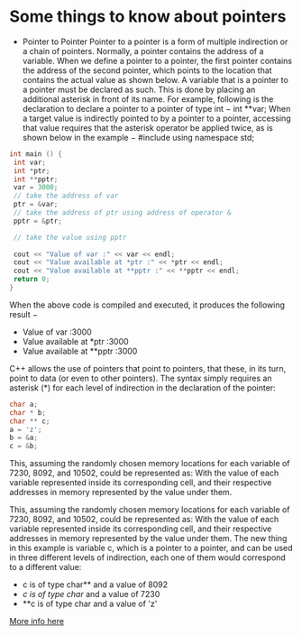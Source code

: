 # Some things to know about pointers
 - Pointer to Pointer
Pointer to a pointer is a form of multiple indirection or a chain of pointers.
Normally, a pointer contains the address of a variable. When we define a
pointer to a pointer, the first pointer contains the address of the second
pointer, which points to the location that contains the actual value as shown
below.
A variable that is a pointer to a pointer must be declared as such. This is done
by placing an additional asterisk in front of its name. For example, following
is the declaration to declare a pointer to a pointer of type int −
int **var;
When a target value is indirectly pointed to by a pointer to a pointer,
accessing that value requires that the asterisk operator be applied twice, as
is shown below in the example −
#include <iostream>
using namespace std;

```c
int main () {
 int var;
 int *ptr;
 int **pptr;
 var = 3000;
 // take the address of var
 ptr = &var;
 // take the address of ptr using address of operator &
 pptr = &ptr;

 // take the value using pptr
 
 cout << "Value of var :" << var << endl;
 cout << "Value available at *ptr :" << *ptr << endl;
 cout << "Value available at **pptr :" << **pptr << endl;
 return 0;
}
```

When the above code is compiled and executed, it produces the following
result −
 - Value of var :3000
 - Value available at *ptr :3000
 - Value available at **pptr :3000

C++ allows the use of pointers that point to pointers, that these, in its turn,
point to data (or even to other pointers). The syntax simply requires an
asterisk (*) for each level of indirection in the declaration of the pointer:

```c
char a;
char * b;
char ** c;
a = 'z';
b = &a;
c = &b;
```

This, assuming the randomly chosen memory locations for each variable
of 7230, 8092, and 10502, could be represented as:
With the value of each variable represented inside its corresponding cell,
and their respective addresses in memory represented by the value under 
them.

This, assuming the randomly chosen memory locations for each variable
of 7230, 8092, and 10502, could be represented as:
With the value of each variable represented inside its corresponding cell,
and their respective addresses in memory represented by the value under 
them.
The new thing in this example is variable c, which is a pointer to a pointer,
and can be used in three different levels of indirection, each one of them
would correspond to a different value:
 - c is of type char** and a value of 8092
 - *c is of type char* and a value of 7230
 - **c is of type char and a value of 'z'

[More info here](https://www.tutorialspoint.com/cprogramming/c_pointer_to_pointer.htm)
